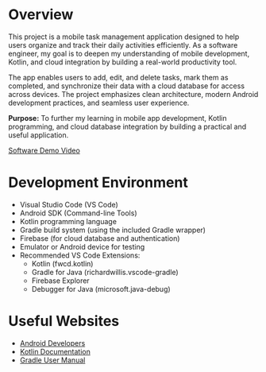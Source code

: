 # Overview

This project is a mobile task management application designed to help users organize and track their daily activities efficiently. As a software engineer, my goal is to deepen my understanding of mobile development, Kotlin, and cloud integration by building a real-world productivity tool.

The app enables users to add, edit, and delete tasks, mark them as completed, and synchronize their data with a cloud database for access across devices. The project emphasizes clean architecture, modern Android development practices, and seamless user experience.

**Purpose:**
To further my learning in mobile app development, Kotlin programming, and cloud database integration by building a practical and useful application.

[Software Demo Video](https://youtu.be/4VznMRzVugM)

# Development Environment

- Visual Studio Code (VS Code)
- Android SDK (Command-line Tools)
- Kotlin programming language
- Gradle build system (using the included Gradle wrapper)
- Firebase (for cloud database and authentication)
- Emulator or Android device for testing
- Recommended VS Code Extensions:
    - Kotlin (fwcd.kotlin)
    - Gradle for Java (richardwillis.vscode-gradle)
    - Firebase Explorer
    - Debugger for Java (microsoft.java-debug)

# Useful Websites

* [Android Developers](https://developer.android.com/)
* [Kotlin Documentation](https://kotlinlang.org/docs/home.html)
* [Gradle User Manual](https://docs.gradle.org/current/userguide/userguide.html)


